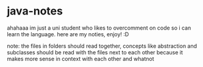 # java-notes

ahahaaa im just a uni student who likes to overcomment on code so i can learn the language.
here are my noties, enjoy! :D

note: the files in folders should read together, concepts like abstraction and subclasses should be read with the files next to each other because it makes more sense in context with each other and whatnot
